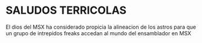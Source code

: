 # SALUDOS TERRICOLAS
El dios del MSX ha considerado propicia la alineacion de los astros para que un grupo de intrepidos freaks accedan al mundo del ensamblador en MSX
